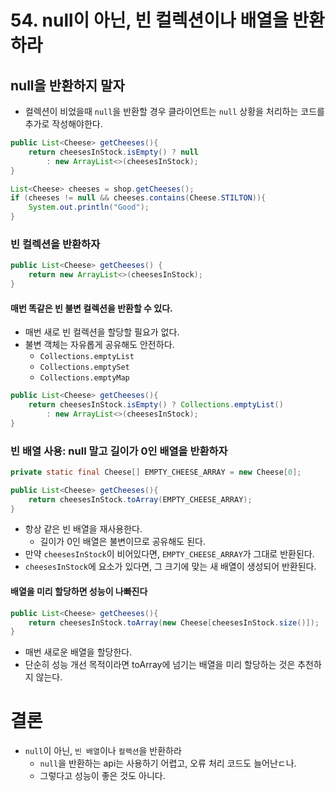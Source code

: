 # 54. null이 아닌, 빈 컬렉션이나 배열을 반환하라
## null을 반환하지 말자
- 컬렉션이 비었을때 `null`을 반환할 경우 클라이언트는 `null` 상황을 처리하는 코드를 추가로 작성해야한다.
```java
public List<Cheese> getCheeses(){
	return cheesesInStock.isEmpty() ? null 
		: new ArrayList<>(cheesesInStock);
}

List<Cheese> cheeses = shop.getCheeses();
if (cheeses != null && cheeses.contains(Cheese.STILTON)){
	System.out.println("Good");
}
```

### 빈 컬렉션을 반환하자
```java
public List<Cheese> getCheeses() {
	return new ArrayList<>(cheesesInStock);
}
```

#### 매번 똑같은 빈 불변 컬렉션을 반환할 수 있다.
- 매번 새로 빈 컬렉션을 할당할 필요가 없다.
- 불변 객체는 자유롭게 공유해도 안전하다.
    - `Collections.emptyList`
    - `Collections.emptySet`
    - `Collections.emptyMap`
```java
public List<Cheese> getCheeses(){
	return cheesesInStock.isEmpty() ? Collections.emptyList() 
		: new ArrayList<>(cheesesInStock);
}
```

### 빈 배열 사용: null 말고 길이가 0인 배열을 반환하자
```java
private static final Cheese[] EMPTY_CHEESE_ARRAY = new Cheese[0];

public List<Cheese> getCheeses(){
	return cheesesInStock.toArray(EMPTY_CHEESE_ARRAY);
}
```
- 항상 같은 빈 배열을 재사용한다.
    - 길이가 0인 배열은 불변이므로 공유해도 된다.
- 만약 `cheesesInStock`이 비어있다면, `EMPTY_CHEESE_ARRAY`가 그대로 반환된다.
- `cheesesInStock`에 요소가 있다면, 그 크기에 맞는 새 배열이 생성되어 반환된다.

#### 배열을 미리 할당하면 성능이 나빠진다
```java
public List<Cheese> getCheeses(){
	return cheesesInStock.toArray(new Cheese[cheesesInStock.size()]);
}
```
- 매번 새로운 배열을 할당한다.
- 단순히 성능 개선 목적이라면 toArray에 넘기는 배열을 미리 할당하는 것은 추천하지 않는다.

# 결론
- `null`이 아닌, `빈 배열`이나 `컬렉션`을 반환하라
    - `null`을 반환하는 api는 사용하기 어렵고, 오류 처리 코드도 늘어난ㄷ나.
    - 그렇다고 성능이 좋은 것도 아니다.
